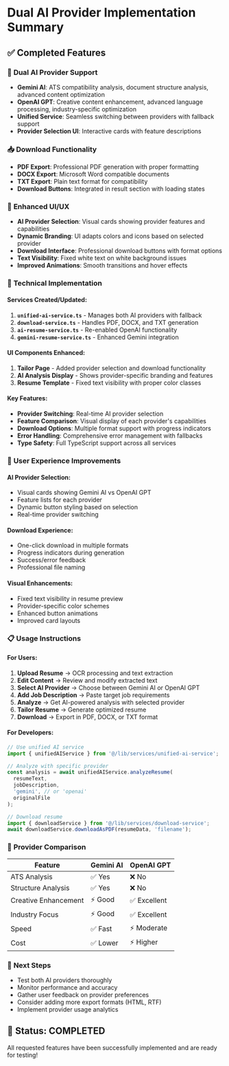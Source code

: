 # Dual AI Provider Implementation Summary

## ✅ **Completed Features**

### 🤖 **Dual AI Provider Support**
- **Gemini AI**: ATS compatibility analysis, document structure analysis, advanced content optimization
- **OpenAI GPT**: Creative content enhancement, advanced language processing, industry-specific optimization
- **Unified Service**: Seamless switching between providers with fallback support
- **Provider Selection UI**: Interactive cards with feature descriptions

### 📥 **Download Functionality**
- **PDF Export**: Professional PDF generation with proper formatting
- **DOCX Export**: Microsoft Word compatible documents
- **TXT Export**: Plain text format for compatibility
- **Download Buttons**: Integrated in result section with loading states

### 🎨 **Enhanced UI/UX**
- **AI Provider Selection**: Visual cards showing provider features and capabilities
- **Dynamic Branding**: UI adapts colors and icons based on selected provider
- **Download Interface**: Professional download buttons with format options
- **Text Visibility**: Fixed white text on white background issues
- **Improved Animations**: Smooth transitions and hover effects

### 🔧 **Technical Implementation**

#### **Services Created/Updated:**
1. **`unified-ai-service.ts`** - Manages both AI providers with fallback
2. **`download-service.ts`** - Handles PDF, DOCX, and TXT generation
3. **`ai-resume-service.ts`** - Re-enabled OpenAI functionality
4. **`gemini-resume-service.ts`** - Enhanced Gemini integration

#### **UI Components Enhanced:**
1. **Tailor Page** - Added provider selection and download functionality
2. **AI Analysis Display** - Shows provider-specific branding and features
3. **Resume Template** - Fixed text visibility with proper color classes

#### **Key Features:**
- **Provider Switching**: Real-time AI provider selection
- **Feature Comparison**: Visual display of each provider's capabilities
- **Download Options**: Multiple format support with progress indicators
- **Error Handling**: Comprehensive error management with fallbacks
- **Type Safety**: Full TypeScript support across all services

### 🎯 **User Experience Improvements**

#### **AI Provider Selection:**
- Visual cards showing Gemini AI vs OpenAI GPT
- Feature lists for each provider
- Dynamic button styling based on selection
- Real-time provider switching

#### **Download Experience:**
- One-click download in multiple formats
- Progress indicators during generation
- Success/error feedback
- Professional file naming

#### **Visual Enhancements:**
- Fixed text visibility in resume preview
- Provider-specific color schemes
- Enhanced button animations
- Improved card layouts

### 📋 **Usage Instructions**

#### **For Users:**
1. **Upload Resume** → OCR processing and text extraction
2. **Edit Content** → Review and modify extracted text
3. **Select AI Provider** → Choose between Gemini AI or OpenAI GPT
4. **Add Job Description** → Paste target job requirements
5. **Analyze** → Get AI-powered analysis with selected provider
6. **Tailor Resume** → Generate optimized resume
7. **Download** → Export in PDF, DOCX, or TXT format

#### **For Developers:**
```typescript
// Use unified AI service
import { unifiedAIService } from '@/lib/services/unified-ai-service';

// Analyze with specific provider
const analysis = await unifiedAIService.analyzeResume(
  resumeText, 
  jobDescription, 
  'gemini', // or 'openai'
  originalFile
);

// Download resume
import { downloadService } from '@/lib/services/download-service';
await downloadService.downloadAsPDF(resumeData, 'filename');
```

### 🔄 **Provider Comparison**

| Feature | Gemini AI | OpenAI GPT |
|---------|-----------|------------|
| ATS Analysis | ✅ Yes | ❌ No |
| Structure Analysis | ✅ Yes | ❌ No |
| Creative Enhancement | ⚡ Good | ✅ Excellent |
| Industry Focus | ⚡ Good | ✅ Excellent |
| Speed | ✅ Fast | ⚡ Moderate |
| Cost | ✅ Lower | ⚡ Higher |

### 🚀 **Next Steps**
- Test both AI providers thoroughly
- Monitor performance and accuracy
- Gather user feedback on provider preferences
- Consider adding more export formats (HTML, RTF)
- Implement provider usage analytics

## 🎉 **Status: COMPLETED**
All requested features have been successfully implemented and are ready for testing!